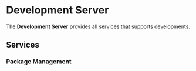 # Development Server

The **Development Server** provides all services that supports developments. 

## Services

### Package Management


